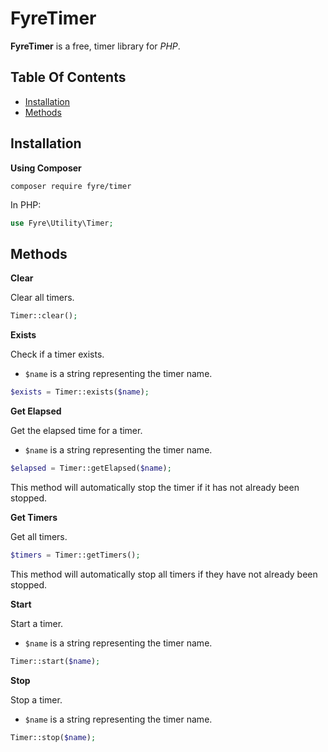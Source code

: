 # FyreTimer

**FyreTimer** is a free, timer library for *PHP*.


## Table Of Contents
- [Installation](#installation)
- [Methods](#methods)



## Installation

**Using Composer**

```
composer require fyre/timer
```

In PHP:

```php
use Fyre\Utility\Timer;
```


## Methods

**Clear**

Clear all timers.

```php
Timer::clear();
```

**Exists**

Check if a timer exists.

- `$name` is a string representing the timer name.

```php
$exists = Timer::exists($name);
```

**Get Elapsed**

Get the elapsed time for a timer.

- `$name` is a string representing the timer name.

```php
$elapsed = Timer::getElapsed($name);
```

This method will automatically stop the timer if it has not already been stopped.

**Get Timers**

Get all timers.

```php
$timers = Timer::getTimers();
```

This method will automatically stop all timers if they have not already been stopped.

**Start**

Start a timer.

- `$name` is a string representing the timer name.

```php
Timer::start($name);
```

**Stop**

Stop a timer.

- `$name` is a string representing the timer name.

```php
Timer::stop($name);
```